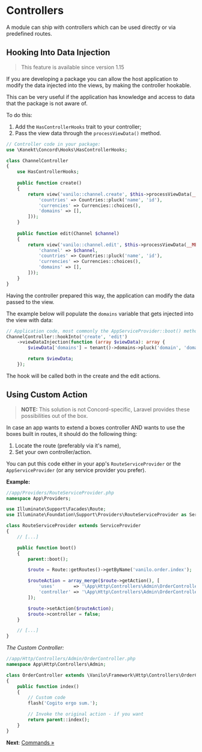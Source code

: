# Controllers

A module can ship with controllers which can be used directly or via predefined routes.

## Hooking Into Data Injection

> This feature is available since version 1.15

If you are developing a package you can allow the host application to modify the data injected into the views,
by making the controller hookable.

This can be very useful if the application has knowledge and access to data that the package is not aware of. 

To do this:

1. Add the `HasControllerHooks` trait to your controller;
2. Pass the view data through the `processViewData()` method.

```php
// Controller code in your package:
use \Konekt\Concord\Hooks\HasControllerHooks;

class ChannelController
{
    use HasControllerHooks;
    
    public function create()
    {
        return view('vanilo::channel.create', $this->processViewData(__METHOD__, [
            'countries' => Countries::pluck('name', 'id'),
            'currencies' => Currencies::choices(),
            'domains' => [],
        ]));
    }
    
    public function edit(Channel $channel)
    {
        return view('vanilo::channel.edit', $this->processViewData(__METHOD__, [
            'channel' => $channel,
            'countries' => Countries::pluck('name', 'id'),
            'currencies' => Currencies::choices(),
            'domains' => [],
        ]));
    }
}
```

Having the controller prepared this way, the application can modify the data passed to the view.

The example below will populate the `domains` variable that gets injected into the view with data:

```php
// Application code, most commonly the AppServiceProvider::boot() method:
ChannelController::hookInto('create', 'edit')
    ->viewDataInjection(function (array $viewData): array {
        $viewData['domains'] = tenant()->domains->pluck('domain', 'domain')->toArray();

        return $viewData;
    });
```

The hook will be called both in the create and the edit actions. 

## Using Custom Action

> **NOTE:** This solution is not Concord-specific, Laravel provides these possibilities out of the box.

In case an app wants to extend a boxes controller AND wants to use the boxes built in routes, it should do the following thing:

1. Locate the route (preferably via it's name),
2. Set your own controller/action.

You can put this code either in your app's `RouteServiceProvider` or the
`AppServiceProvider` (or any service provider you prefer).

**Example:**

```php
//app/Providers/RouteServiceProvider.php
namespace App\Providers;

use Illuminate\Support\Facades\Route;
use Illuminate\Foundation\Support\Providers\RouteServiceProvider as ServiceProvider;

class RouteServiceProvider extends ServiceProvider
{
    // [...]

    public function boot()
    {
        parent::boot();

        $route = Route::getRoutes()->getByName('vanilo.order.index');

        $routeAction = array_merge($route->getAction(), [
            'uses'       => '\App\Http\Controllers\Admin\OrderController@index',
            'controller' => '\App\Http\Controllers\Admin\OrderController@index',
        ]);

        $route->setAction($routeAction);
        $route->controller = false;
    }

    // [...]
}
```

*The Custom Controller:*

```php
//app/Http/Controllers/Admin/OrderController.php
namespace App\Http\Controllers\Admin;

class OrderController extends \Vanilo\Framework\Http\Controllers\OrderController
{
    public function index()
    {
        // Custom code
        flash('Cogito ergo sum.');

        // Invoke the original action - if you want
        return parent::index();
    }
}
```

**Next**: [Commands &raquo;](commands.md)
